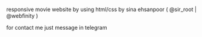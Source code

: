 responsive movie website by using html/css  by sina ehsanpoor ( @sir_root | @webfinity )

for contact me just message in telegram
